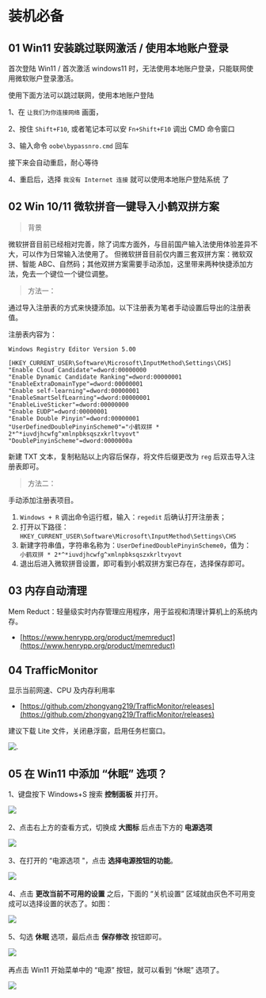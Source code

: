 # 装机必备

## 01 Win11 安装跳过联网激活 / 使用本地账户登录

首次登陆 Win11 / 首次激活 windows11 时，无法使用本地账户登录，只能联网使用微软账户登录激活。

使用下面方法可以跳过联网，使用本地账户登陆

1、在 ` 让我们为你连接网络 ` 画面，

2、按住  `Shift+F10`, 或者笔记本可以安 `Fn+Shift+F10` 调出 CMD 命令窗口

3、输入命令 `oobe\bypassnro.cmd` 回车

接下来会自动重启，耐心等待

4、重启后，选择 ` 我没有 Internet 连接 ` 就可以使用本地账户登陆系统
了

## 02 Win 10/11 微软拼音一键导入小鹤双拼方案

> 背景

微软拼音目前已经相对完善，除了词库方面外，与目前国产输入法使用体验差异不大，可以作为日常输入法使用了。
但微软拼音目前仅内置三套双拼方案：微软双拼、智能 ABC、自然码；其他双拼方案需要手动添加，这里带来两种快捷添加方法，免去一个键位一个键位调整。

> 方法一：

通过导入注册表的方式来快捷添加。以下注册表为笔者手动设置后导出的注册表值。

注册表内容为：

```reg
Windows Registry Editor Version 5.00

[HKEY_CURRENT_USER\Software\Microsoft\InputMethod\Settings\CHS]
"Enable Cloud Candidate"=dword:00000000
"Enable Dynamic Candidate Ranking"=dword:00000001
"EnableExtraDomainType"=dword:00000001
"Enable self-learning"=dword:00000001
"EnableSmartSelfLearning"=dword:00000001
"EnableLiveSticker"=dword:00000000
"Enable EUDP"=dword:00000001
"Enable Double Pinyin"=dword:00000001
"UserDefinedDoublePinyinScheme0"="小鹤双拼 * 2*^*iuvdjhcwfg^xmlnpbksqszxkrltvyovt"
"DoublePinyinScheme"=dword:0000000a
```

新建 TXT 文本，复制粘贴以上内容后保存，将文件后缀更改为 `reg` 后双击导入注册表即可。

> 方法二：

手动添加注册表项目。

1. `Windows + R` 调出命令运行框，输入：`regedit` 后确认打开注册表；
2. 打开以下路径：`HKEY_CURRENT_USER\Software\Microsoft\InputMethod\Settings\CHS`
3. 新建字符串值，字符串名称为：`UserDefinedDoublePinyinScheme0`，值为：` 小鹤双拼 * 2*^*iuvdjhcwfg^xmlnpbksqszxkrltvyovt`
4. 退出后进入微软拼音设置，即可看到小鹤双拼方案已存在，选择保存即可。

## 03 内存自动清理

Mem Reduct：轻量级实时内存管理应用程序，用于监视和清理计算机上的系统内存。

- [https://www.henrypp.org/product/memreduct](https://www.henrypp.org/product/memreduct)

## 04 TrafficMonitor

显示当前网速、CPU 及内存利用率

- [https://github.com/zhongyang219/TrafficMonitor/releases](https://github.com/zhongyang219/TrafficMonitor/releases)

建议下载 Lite 文件，关闭悬浮窗，启用任务栏窗口。

![.](./ima/taskbar.png)

## 05 在 Win11 中添加 “休眠” 选项？

1、键盘按下 Windows+S 搜索 **控制面板** 并打开。

​![](assets/net-img-v2-ff38bb5c91f214118eac3c09b5d56f4f_b-20230904092630-ibf75le.jpg)​

2、点击右上方的查看方式，切换成 **大图标** 后点击下方的 **电源选项**

​![](assets/net-img-v2-2af4d9ce3dc022b7bd1e9931a759c513_b-20230904092630-csgskps.jpg)​

3、在打开的 “电源选项 "，点击 **选择电源按钮的功能**。

​![](assets/net-img-v2-b4050c3a22ebe070327f8715b2b6c4de_b-20230904092630-la84ydf.jpg)​

4、点击 **更改当前不可用的设置** 之后，下面的 “关机设置” 区域就由灰色不可用变成可以选择设置的状态了。如图：

​![](assets/net-img-v2-c63c9fcb6c80e4decd4483b57e749d3e_b-20230904092630-anf6xpo.jpg)​

5、勾选 **休眠** 选项，最后点击 **保存修改** 按钮即可。

​![](assets/net-img-v2-0ac527f9cec8abce0c0956ea3491f1cf_b-20230904092630-5wv6z0g.jpg)​

再点击 Win11 开始菜单中的 “电源” 按钮，就可以看到 “休眠” 选项了。

​![](assets/net-img-v2-bd96d517c85820af5a418620010253f9_b-20230904092630-lc30j5c.jpg)​
